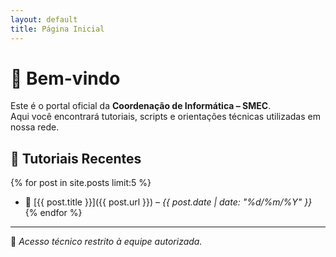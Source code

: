```yaml
---
layout: default
title: Página Inicial
---
```


# 👋 Bem-vindo

Este é o portal oficial da **Coordenação de Informática – SMEC**.  
Aqui você encontrará tutoriais, scripts e orientações técnicas utilizadas em nossa rede.

## 📝 Tutoriais Recentes

{% for post in site.posts limit:5 %}
- 📌 [{{ post.title }}]({{ post.url }}) – _{{ post.date | date: "%d/%m/%Y" }}_
{% endfor %}

---
🔐 *Acesso técnico restrito à equipe autorizada.*
